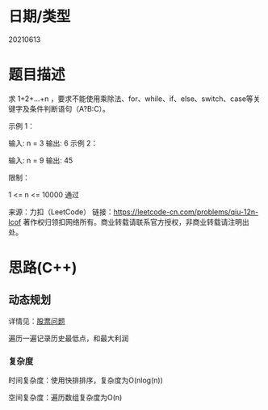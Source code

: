 
<!--
 * @Author: baisichen
 * @Date: 2021-05-10 10:20:04
 * @LastEditTime: 2021-06-16 11:45:56
 * @LastEditors: baisichen
 * @Description: 
-->
# 日期/类型
20210613 

# 题目描述
求 1+2+...+n ，要求不能使用乘除法、for、while、if、else、switch、case等关键字及条件判断语句（A?B:C）。

示例 1：

输入: n = 3
输出: 6
示例 2：

输入: n = 9
输出: 45
 

限制：

1 <= n <= 10000
通过

来源：力扣（LeetCode）
链接：https://leetcode-cn.com/problems/qiu-12n-lcof
著作权归领扣网络所有。商业转载请联系官方授权，非商业转载请注明出处。

# 思路(C++)


## 动态规划
详情见：[股票问题](121.best-time-to-buy-and-sell-stock)

遍历一遍记录历史最低点，和最大利润

### 复杂度
时间复杂度：使用快排排序，复杂度为O(nlog(n))

空间复杂度：遍历数组复杂度为O(n)


